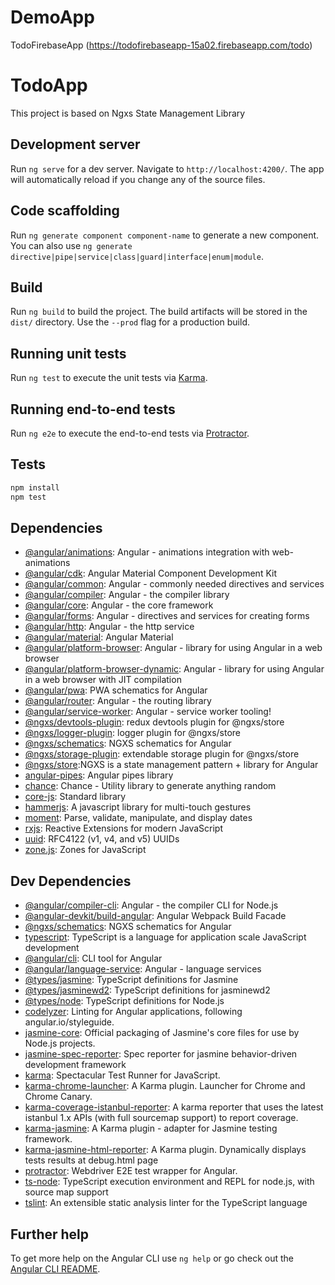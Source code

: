 # DemoApp

TodoFirebaseApp (https://todofirebaseapp-15a02.firebaseapp.com/todo)

# TodoApp

This project is based on Ngxs State Management Library

## Development server

Run `ng serve` for a dev server. Navigate to `http://localhost:4200/`. The app will automatically reload if you change any of the source files.

## Code scaffolding

Run `ng generate component component-name` to generate a new component. You can also use `ng generate directive|pipe|service|class|guard|interface|enum|module`.

## Build

Run `ng build` to build the project. The build artifacts will be stored in the `dist/` directory. Use the `--prod` flag for a production build.

## Running unit tests

Run `ng test` to execute the unit tests via [Karma](https://karma-runner.github.io).

## Running end-to-end tests

Run `ng e2e` to execute the end-to-end tests via [Protractor](http://www.protractortest.org/).

## Tests

```sh
npm install
npm test
```

## Dependencies

- [@angular/animations](https://ghub.io/@angular/animations): Angular - animations integration with web-animations
- [@angular/cdk](https://ghub.io/@angular/cdk): Angular Material Component Development Kit
- [@angular/common](https://ghub.io/@angular/common): Angular - commonly needed directives and services
- [@angular/compiler](https://ghub.io/@angular/compiler): Angular - the compiler library
- [@angular/core](https://ghub.io/@angular/core): Angular - the core framework
- [@angular/forms](https://ghub.io/@angular/forms): Angular - directives and services for creating forms
- [@angular/http](https://ghub.io/@angular/http): Angular - the http service
- [@angular/material](https://ghub.io/@angular/material): Angular Material
- [@angular/platform-browser](https://ghub.io/@angular/platform-browser): Angular - library for using Angular in a web browser
- [@angular/platform-browser-dynamic](https://ghub.io/@angular/platform-browser-dynamic): Angular - library for using Angular in a web browser with JIT compilation
- [@angular/pwa](https://ghub.io/@angular/pwa): PWA schematics for Angular
- [@angular/router](https://ghub.io/@angular/router): Angular - the routing library
- [@angular/service-worker](https://ghub.io/@angular/service-worker): Angular - service worker tooling!
- [@ngxs/devtools-plugin](https://ghub.io/@ngxs/devtools-plugin): redux devtools plugin for @ngxs/store
- [@ngxs/logger-plugin](https://ghub.io/@ngxs/logger-plugin): logger plugin for @ngxs/store
- [@ngxs/schematics](https://ghub.io/@ngxs/schematics): NGXS schematics for Angular
- [@ngxs/storage-plugin](https://ghub.io/@ngxs/storage-plugin): extendable storage plugin for @ngxs/store
- [@ngxs/store](https://ghub.io/@ngxs/store):NGXS is a state management pattern + library for Angular
- [angular-pipes](https://ghub.io/angular-pipes): Angular pipes library
- [chance](https://ghub.io/chance): Chance - Utility library to generate anything random
- [core-js](https://ghub.io/core-js): Standard library
- [hammerjs](https://ghub.io/hammerjs): A javascript library for multi-touch gestures
- [moment](https://ghub.io/moment): Parse, validate, manipulate, and display dates
- [rxjs](https://ghub.io/rxjs): Reactive Extensions for modern JavaScript
- [uuid](https://ghub.io/uuid): RFC4122 (v1, v4, and v5) UUIDs
- [zone.js](https://ghub.io/zone.js): Zones for JavaScript

## Dev Dependencies

- [@angular/compiler-cli](https://ghub.io/@angular/compiler-cli): Angular - the compiler CLI for Node.js
- [@angular-devkit/build-angular](https://ghub.io/@angular-devkit/build-angular): Angular Webpack Build Facade
- [@ngxs/schematics](https://ghub.io/@ngxs/schematics): NGXS schematics for Angular
- [typescript](https://ghub.io/typescript): TypeScript is a language for application scale JavaScript development
- [@angular/cli](https://ghub.io/@angular/cli): CLI tool for Angular
- [@angular/language-service](https://ghub.io/@angular/language-service): Angular - language services
- [@types/jasmine](https://ghub.io/@types/jasmine): TypeScript definitions for Jasmine
- [@types/jasminewd2](https://ghub.io/@types/jasminewd2): TypeScript definitions for jasminewd2
- [@types/node](https://ghub.io/@types/node): TypeScript definitions for Node.js
- [codelyzer](https://ghub.io/codelyzer): Linting for Angular applications, following angular.io/styleguide.
- [jasmine-core](https://ghub.io/jasmine-core): Official packaging of Jasmine&#39;s core files for use by Node.js projects.
- [jasmine-spec-reporter](https://ghub.io/jasmine-spec-reporter): Spec reporter for jasmine behavior-driven development framework
- [karma](https://ghub.io/karma): Spectacular Test Runner for JavaScript.
- [karma-chrome-launcher](https://ghub.io/karma-chrome-launcher): A Karma plugin. Launcher for Chrome and Chrome Canary.
- [karma-coverage-istanbul-reporter](https://ghub.io/karma-coverage-istanbul-reporter): A karma reporter that uses the latest istanbul 1.x APIs (with full sourcemap support) to report coverage.
- [karma-jasmine](https://ghub.io/karma-jasmine): A Karma plugin - adapter for Jasmine testing framework.
- [karma-jasmine-html-reporter](https://ghub.io/karma-jasmine-html-reporter): A Karma plugin. Dynamically displays tests results at debug.html page
- [protractor](https://ghub.io/protractor): Webdriver E2E test wrapper for Angular.
- [ts-node](https://ghub.io/ts-node): TypeScript execution environment and REPL for node.js, with source map support
- [tslint](https://ghub.io/tslint): An extensible static analysis linter for the TypeScript language



## Further help

To get more help on the Angular CLI use `ng help` or go check out the [Angular CLI README](https://github.com/angular/angular-cli/blob/master/README.md).

